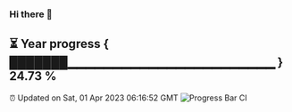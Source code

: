 ### Hi there 👋
⏳ Year progress { ███████▁▁▁▁▁▁▁▁▁▁▁▁▁▁▁▁▁▁▁▁▁▁▁ } 24.73 %
---
⏰ Updated on Sat, 01 Apr 2023 06:16:52 GMT
![Progress Bar CI](https://github.com/liununu/liununu/workflows/Progress%20Bar%20CI/badge.svg)
